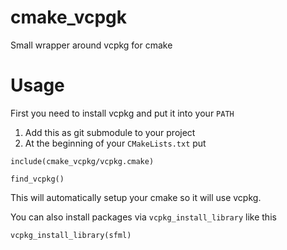 # cmake_vcpgk
Small wrapper around vcpkg for cmake

# Usage
First you need to install vcpkg and put it into your `PATH`

1. Add this as git submodule to your project
2. At the beginning of your `CMakeLists.txt` put 
```
include(cmake_vcpkg/vcpkg.cmake)

find_vcpkg()
```
This will automatically setup your cmake so it will use vcpkg.

You can also install packages via `vcpkg_install_library` like this
```
vcpkg_install_library(sfml)
```

